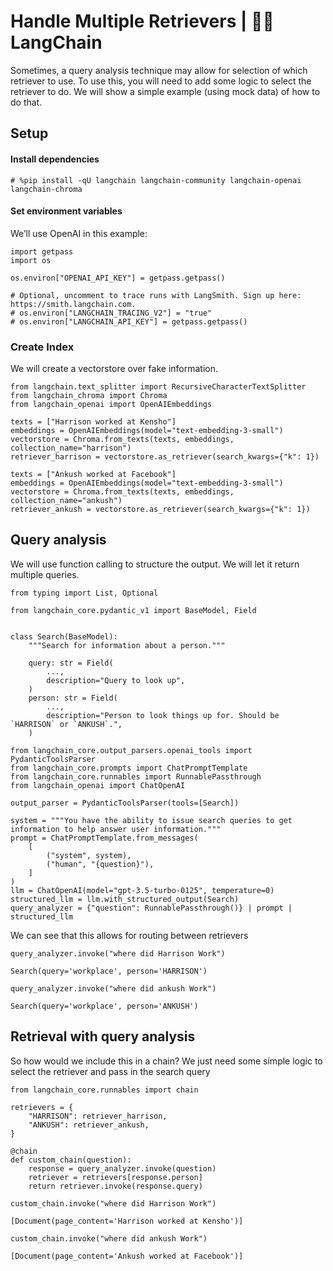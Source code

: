 # Handle Multiple Retrievers | 🦜️🔗 LangChain
Sometimes, a query analysis technique may allow for selection of which retriever to use. To use this, you will need to add some logic to select the retriever to do. We will show a simple example (using mock data) of how to do that.

Setup[​](#setup "Direct link to Setup")
---------------------------------------

#### Install dependencies[​](#install-dependencies "Direct link to Install dependencies")

```
# %pip install -qU langchain langchain-community langchain-openai langchain-chroma

```


#### Set environment variables[​](#set-environment-variables "Direct link to Set environment variables")

We’ll use OpenAI in this example:

```
import getpass
import os

os.environ["OPENAI_API_KEY"] = getpass.getpass()

# Optional, uncomment to trace runs with LangSmith. Sign up here: https://smith.langchain.com.
# os.environ["LANGCHAIN_TRACING_V2"] = "true"
# os.environ["LANGCHAIN_API_KEY"] = getpass.getpass()

```


### Create Index[​](#create-index "Direct link to Create Index")

We will create a vectorstore over fake information.

```
from langchain.text_splitter import RecursiveCharacterTextSplitter
from langchain_chroma import Chroma
from langchain_openai import OpenAIEmbeddings

texts = ["Harrison worked at Kensho"]
embeddings = OpenAIEmbeddings(model="text-embedding-3-small")
vectorstore = Chroma.from_texts(texts, embeddings, collection_name="harrison")
retriever_harrison = vectorstore.as_retriever(search_kwargs={"k": 1})

texts = ["Ankush worked at Facebook"]
embeddings = OpenAIEmbeddings(model="text-embedding-3-small")
vectorstore = Chroma.from_texts(texts, embeddings, collection_name="ankush")
retriever_ankush = vectorstore.as_retriever(search_kwargs={"k": 1})

```


Query analysis[​](#query-analysis "Direct link to Query analysis")
------------------------------------------------------------------

We will use function calling to structure the output. We will let it return multiple queries.

```
from typing import List, Optional

from langchain_core.pydantic_v1 import BaseModel, Field


class Search(BaseModel):
    """Search for information about a person."""

    query: str = Field(
        ...,
        description="Query to look up",
    )
    person: str = Field(
        ...,
        description="Person to look things up for. Should be `HARRISON` or `ANKUSH`.",
    )

```


```
from langchain_core.output_parsers.openai_tools import PydanticToolsParser
from langchain_core.prompts import ChatPromptTemplate
from langchain_core.runnables import RunnablePassthrough
from langchain_openai import ChatOpenAI

output_parser = PydanticToolsParser(tools=[Search])

system = """You have the ability to issue search queries to get information to help answer user information."""
prompt = ChatPromptTemplate.from_messages(
    [
        ("system", system),
        ("human", "{question}"),
    ]
)
llm = ChatOpenAI(model="gpt-3.5-turbo-0125", temperature=0)
structured_llm = llm.with_structured_output(Search)
query_analyzer = {"question": RunnablePassthrough()} | prompt | structured_llm

```


We can see that this allows for routing between retrievers

```
query_analyzer.invoke("where did Harrison Work")

```


```
Search(query='workplace', person='HARRISON')

```


```
query_analyzer.invoke("where did ankush Work")

```


```
Search(query='workplace', person='ANKUSH')

```


Retrieval with query analysis[​](#retrieval-with-query-analysis "Direct link to Retrieval with query analysis")
---------------------------------------------------------------------------------------------------------------

So how would we include this in a chain? We just need some simple logic to select the retriever and pass in the search query

```
from langchain_core.runnables import chain

```


```
retrievers = {
    "HARRISON": retriever_harrison,
    "ANKUSH": retriever_ankush,
}

```


```
@chain
def custom_chain(question):
    response = query_analyzer.invoke(question)
    retriever = retrievers[response.person]
    return retriever.invoke(response.query)

```


```
custom_chain.invoke("where did Harrison Work")

```


```
[Document(page_content='Harrison worked at Kensho')]

```


```
custom_chain.invoke("where did ankush Work")

```


```
[Document(page_content='Ankush worked at Facebook')]

```
